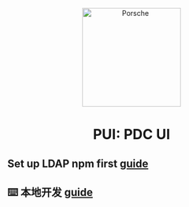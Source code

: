 <p align="center">
  <a href="http://">
    <img width="200" src="https://cdn.ui.porsche.com/porsche-design-system/marque/v1/porsche-marque-rgb-digital_S-L_R_trademark_large@2x.png" alt="Porsche">
  </a>
</p>

<h1 align="center">PUI: PDC UI</h1>

## Set up LDAP npm first [guide](./management/ldap.md)

## ⌨️ 本地开发 [guide](./management/contribution.md)



